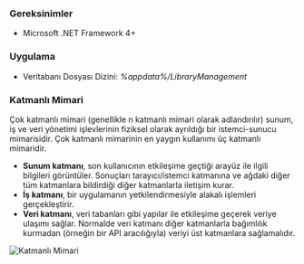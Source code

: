 ### Gereksinimler
- Microsoft .NET Framework 4+

### Uygulama
- Veritabanı Dosyası Dizini: *%appdata%/LibraryManagement*

### Katmanlı Mimari

Çok katmanlı mimari (genellikle n katmanlı mimari olarak adlandırılır) sunum, iş ve veri yönetimi işlevlerinin fiziksel olarak ayrıldığı bir istemci-sunucu mimarisidir. Çok katmanlı mimarinin en yaygın kullanımı üç katmanlı mimaridir. 
- **Sunum katmanı**, son kullanıcının etkileşime geçtiği arayüz ile ilgili bilgileri görüntüler. Sonuçları tarayıcı/istemci katmanına ve ağdaki diğer tüm katmanlara bildirdiği diğer katmanlarla iletişim kurar. 
- **İş katmanı**, bir uygulamanın yetkilendirmesiyle alakalı işlemleri gerçekleştirir. 
- **Veri katmanı**, veri tabanları gibi yapılar ile etkileşime geçerek veriye ulaşımı sağlar. Normalde veri katmanı diğer katmanlarla bağımlılık kurmadan (örneğin bir API aracılığıyla) veriyi üst katmanlara sağlamalıdır.

![Katmanlı Mimari](https://github.com/seaque/LibraryManagement/blob/main/img/Katmanl%C4%B1Mimari.png)
